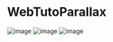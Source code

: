 # WebTutoParallax

![image](https://github.com/A1oneeee/WebTutoParallax/assets/116378179/431b8978-c4d5-4c1b-b75a-4c59318cfab3)
![image](https://github.com/A1oneeee/WebTutoParallax/assets/116378179/7992df0b-5405-4ee3-940e-83caad2fcd1a)
![image](https://github.com/A1oneeee/WebTutoParallax/assets/116378179/422e7eae-f343-4683-8388-51e1cb8b0fa8)
